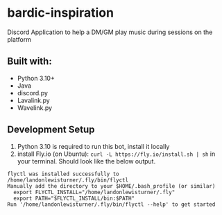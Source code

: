 # bardic-inspiration
Discord Application to help a DM/GM play music during sessions on the platform

## Built with:
* Python 3.10+
* Java
* discord.py
* Lavalink.py
* Wavelink.py

## Development Setup

1. Python 3.10 is required to run this bot, install it locally
2. install Fly.io (on Ubuntu): `curl -L https://fly.io/install.sh | sh` in your terminal. Should look like the below output.
```
flyctl was installed successfully to /home/landonlewisturner/.fly/bin/flyctl
Manually add the directory to your $HOME/.bash_profile (or similar)
  export FLYCTL_INSTALL="/home/landonlewisturner/.fly"
  export PATH="$FLYCTL_INSTALL/bin:$PATH"
Run '/home/landonlewisturner/.fly/bin/flyctl --help' to get started
```